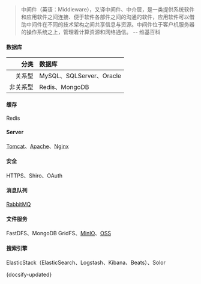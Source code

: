 > 中间件（英语：Middleware），又译中间件、中介层，是一类提供系统软件和应用软件之间连接、便于软件各部件之间的沟通的软件，应用软件可以借助中间件在不同的技术架构之间共享信息与资源。中间件位于客户机服务器的操作系统之上，管理着计算资源和网络通信。 -- 维基百科

<!-- tabs:start -->

#### **数据库**

|     分类 | 数据库                   |
| -------: | :----------------------- |
|   关系型 | MySQL、SQLServer、Oracle |
| 非关系型 | Redis、MongoDB           |

#### **缓存**

Redis

#### **Server**

[Tomcat](https://tomcat.apache.org/)、[Apache](http://www.apache.org/)、[Nginx](https://nginx.org/en/)

#### **安全**

HTTPS、Shiro、OAuth

#### **消息队列**

[RabbitMQ](https://www.rabbitmq.com/)

#### **文件服务**

FastDFS、MongoDB GridFS、[MinIO](http://www.minio.org.cn/)、[OSS](https://www.aliyun.com/product/oss/)

#### **搜索引擎**

ElasticStack（ElasticSearch、Logstash、Kibana、Beats）、Solor

<!-- tabs:end -->

{docsify-updated}
